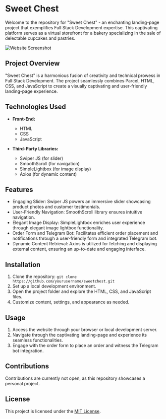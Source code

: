 # Sweet Chest

Welcome to the repository for "Sweet Chest" - an enchanting landing-page project that exemplifies Full Stack Development expertise. This captivating platform serves as a virtual storefront for a bakery specializing in the sale of delectable cupcakes and pastries.

![Website Screenshot](https://github.com/CipherSeeker/Sweet-Chest/blob/main/Hero.avif)

## Project Overview

"Sweet Chest" is a harmonious fusion of creativity and technical prowess in Full Stack Development. The project seamlessly combines Parcel, HTML, CSS, and JavaScript to create a visually captivating and user-friendly landing-page experience.

## Technologies Used

- **Front-End:**
  - HTML
  - CSS
  - JavaScript

- **Third-Party Libraries:**
  - Swiper JS (for slider)
  - SmoothScroll (for navigation)
  - SimpleLightbox (for image display)
  - Axios (for dynamic content)

## Features

- Engaging Slider: Swiper JS powers an immersive slider showcasing product photos and customer testimonials.
- User-Friendly Navigation: SmoothScroll library ensures intuitive navigation.
- Elegant Image Display: SimpleLightbox enriches user experience through elegant image lightbox functionality.
- Order Form and Telegram Bot: Facilitates efficient order placement and notifications through a user-friendly form and integrated Telegram bot.
- Dynamic Content Retrieval: Axios is utilized for fetching and displaying external content, ensuring an up-to-date and engaging interface.

## Installation

1. Clone the repository: `git clone https://github.com/yourusername/sweetchest.git`
2. Set up a local development environment.
3. Open the project folder and explore the HTML, CSS, and JavaScript files.
4. Customize content, settings, and appearance as needed.

## Usage

1. Access the website through your browser or local development server.
2. Navigate through the captivating landing-page and experience its seamless functionalities.
3. Engage with the order form to place an order and witness the Telegram bot integration.

## Contributions

Contributions are currently not open, as this repository showcases a personal project.

## License

This project is licensed under the [MIT License](LICENSE).

